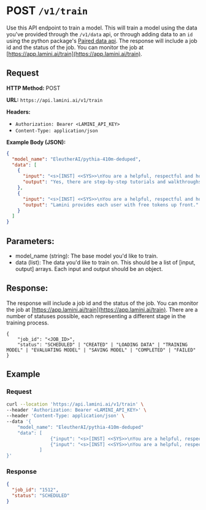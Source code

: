 # POST `/v1/train`

Use this API endpoint to train a model. This will train a model using the data you've provided through the `/v1/data` api, or through adding data to an `id` using the python package's [Paired data api](/rest_api/data/). The response will include a job id and the status of the job. You can monitor the job at [https://app.lamini.ai/train](https://app.lamini.ai/train).

## Request

**HTTP Method:** POST

**URL:** `https://api.lamini.ai/v1/train`

**Headers:**

- `Authorization: Bearer <LAMINI_API_KEY>`
- `Content-Type: application/json`

**Example Body (JSON):**

```json
{
  "model_name": "EleutherAI/pythia-410m-deduped",
  "data": [
    {
      "input": "<s>[INST] <<SYS>>\nYou are a helpful, respectful and honest assistant. Always answer as helpfully as possible, while being safe.  Your answers should not include any harmful, unethical, racist, sexist, toxic, dangerous, or illegal content. Please ensure that your responses are socially unbiased and positive in nature.\n<</SYS>>\n\nAre there any step-by-step tutorials or walkthroughs available in the documentation?[/INST]",
      "output": "Yes, there are step-by-step tutorials and walkthroughs available in the documentation section. Here\u2019s an example for using Lamini to get insights into any python library: https://lamini-ai.github.io/example/"
    },
    {
      "input": "<s>[INST] <<SYS>>\nYou are a helpful, respectful and honest assistant. Always answer as helpfully as possible, while being safe.  Your answers should not include any harmful, unethical, racist, sexist, toxic, dangerous, or illegal content. Please ensure that your responses are socially unbiased and positive in nature.\n<</SYS>>\n\nDoes Lamini have a limit on the number of API requests I can make?",
      "output": "Lamini provides each user with free tokens up front."
    }
  ]
}
```

## Parameters:

- model_name (string): The base model you'd like to train.
- data (list): The data you'd like to train on. This should be a list of [input, output] arrays. Each input and output should be an object.

## Response:

The response will include a job id and the status of the job. You can monitor the job at [https://app.lamini.ai/train](https://app.lamini.ai/train). There are a number of statuses possible, each representing a different stage in the training process.

```
{
    "job_id": "<JOB_ID>",
    "status": "SCHEDULED" | "CREATED" | "LOADING DATA" | "TRAINING MODEL" | "EVALUATING MODEL" | "SAVING MODEL" | "COMPLETED" | "FAILED"
}
```

## Example

### Request

```bash
curl --location 'https://api.lamini.ai/v1/train' \
--header 'Authorization: Bearer <LAMINI_API_KEY>' \
--header 'Content-Type: application/json' \
--data '{
    "model_name": "EleutherAI/pythia-410m-deduped"
    "data": [
                {"input": "<s>[INST] <<SYS>>\nYou are a helpful, respectful and honest assistant. Always answer as helpfully as possible, while being safe.  Your answers should not include any harmful, unethical, racist, sexist, toxic, dangerous, or illegal content. Please ensure that your responses are socially unbiased and positive in nature.\n<</SYS>>\n\nAre there any step-by-step tutorials or walkthroughs available in the documentation?[/INST]", "output": "Yes, there are step-by-step tutorials and walkthroughs available in the documentation section. Here\u2019s an example for using Lamini to get insights into any python library: https://lamini-ai.github.io/example/"},
                {"input": "<s>[INST] <<SYS>>\nYou are a helpful, respectful and honest assistant. Always answer as helpfully as possible, while being safe.  Your answers should not include any harmful, unethical, racist, sexist, toxic, dangerous, or illegal content. Please ensure that your responses are socially unbiased and positive in nature.\n<</SYS>>\n\nDoes Lamini have a limit on the number of API requests I can make?", "output": "Lamini provides each user with free tokens up front."}
            ]
}'
```

### Response

```json
{
  "job_id": "1512",
  "status": "SCHEDULED"
}
```
